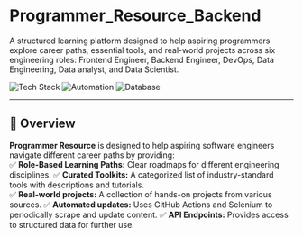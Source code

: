 # Programmer_Resource_Backend

A structured learning platform designed to help aspiring programmers explore career paths, essential tools, and real-world projects across six engineering roles: Frontend Engineer, Backend Engineer, DevOps, Data Engineering, Data analyst, and Data Scientist.

![Tech Stack](https://img.shields.io/badge/Backend-Flask-blue) ![Automation](https://img.shields.io/badge/Automation-GitHub%20Actions-green) ![Database](https://img.shields.io/badge/Database-MongoDB-yellow)  

---

## 🚀 Overview  

**Programmer Resource** is designed to help aspiring software engineers navigate different career paths by providing:  
✅ **Role-Based Learning Paths:** Clear roadmaps for different engineering disciplines.
✅ **Curated Toolkits:** A categorized list of industry-standard tools with descriptions and tutorials.  
✅ **Real-world projects:** A collection of hands-on projects from various sources.
✅ **Automated updates:** Uses GitHub Actions and Selenium to periodically scrape and update content.
✅ **API Endpoints:** Provides access to structured data for further use.
